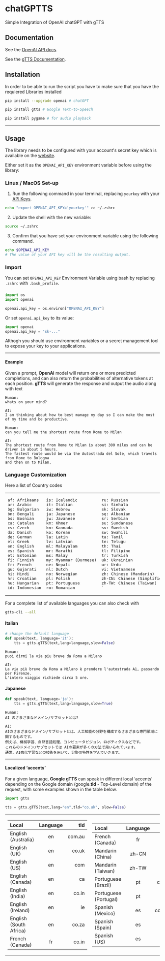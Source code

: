 # chatGPTTS

Simple Integration of OpenAI chatGPT with gTTS

## Documentation

See the [OpenAI API docs](https://beta.openai.com/docs/api-reference?lang=python).

See the [gTTS Documentation](https://gtts.readthedocs.io/en/latest/).

## Installation

In order to be able to run the script you have to make sure that you have the requiered Libraries installed

```sh
pip install --upgrade openai # chatGPT 
```
```sh
pip install gtts # Google Text-to-Speech
```
```sh
pip install pygame # for audio playback
```
- - - -
## Usage
The library needs to be configured with your account's secret key which is available on the [website](https://beta.openai.com/account/api-keys). 

Either set it as the `OPENAI_API_KEY` environment variable before using the library:

### Linux / MacOS Set-up

1. Run the following command in your terminal, replacing `yourkey` with your [API Keys](https://beta.openai.com/account/api-keys).
```bash
echo "export OPENAI_API_KEY='yourkey'" >> ~/.zshrc
```
2. Update the shell with the new variable:
```bash
source ~/.zshrc
```
3. Confirm that you have set your environment variable using the following command. 
```bash
echo $OPENAI_API_KEY
# The value of your API key will be the resulting output.
```

### Import

You can set `OPENAI_API_KEY` Environment Variable using bash
by replacing `.zshrc` with `.bash_profile`.

###

```python
import os
import openai

openai.api_key = os.environ["OPENAI_API_KEY"]
```

Or set `openai.api_key` to its value:

```python
import openai
openai.api_key = "sk-..."
```

Althogh you should use environment variables or a secret management tool to expose your key to your applications.

- - - -

#### Example
Given a prompt, **OpenAi** model will return one or more predicted completions, and can also return the probabilities of alternative tokens at each position. **gTTS** will generate the response and output the audio along with text

 
```
Human:
whats on your mind?

AI: 
I am thinking about how to best manage my day so I can make the most of my time and be productive.
```
```
Human:
can you tell me the shortest route from Rome to Milan

AI: 
The shortest route from Rome to Milan is about 300 miles and can be driven in about 5 hours.
The fastest route would be via the Autostrada del Sole, which travels from Rome to Bologna
and then on to Milan.
```

### Language Customization

Here a list of Country codes

<table>
<tr>
<td>
<pre>
af: Afrikaans
ar: Arabic
bg: Bulgarian
bn: Bengali
bs: Bosnian
ca: Catalan
cs: Czech
da: Danish
de: German
el: Greek
en: English
es: Spanish
et: Estonian
fi: Finnish
fr: French
gu: Gujarati
hi: Hindi
hr: Croatian
hu: Hungarian
id: Indonesian
</pre>
</td>
<td>
<pre>
is: Icelandic
it: Italian
iw: Hebrew
ja: Japanese
jw: Javanese
km: Khmer
kn: Kannada
ko: Korean
la: Latin
lv: Latvian
ml: Malayalam
mr: Marathi
ms: Malay
my: Myanmar (Burmese)
ne: Nepali
nl: Dutch
no: Norwegian
pl: Polish
pt: Portuguese
ro: Romanian
</pre>
</td>
<td>
<pre>
ru: Russian
si: Sinhala
sk: Slovak
sq: Albanian
sr: Serbian
su: Sundanese
sv: Swedish
sw: Swahili
ta: Tamil
te: Telugu
th: Thai
tl: Filipino
tr: Turkish
uk: Ukrainian
ur: Urdu
vi: Vietnamese
zh: Chinese (Mandarin)
zh-CN: Chinese (Simplified)
zh-TW: Chinese (Taiwan)
`
</pre>
</td>
</tr>
</table>

For a complete list of available languages you can also check with
```sh
gtts-cli --all
```

#### Italian
```python
# change the default language 
def speak(text, language='it'):
    tts = gtts.gTTS(text,lang=language,slow=False)
```
```
Human:
puoi dirmi la via piu breve da Roma a Milano

AI: 
La via più breve da Roma a Milano è prendere l'autostrada A1, passando per Firenze.
L'intero viaggio richiede circa 5 ore.
```
#### Japanese
```python
def speak(text, language='ja'):
    tts = gtts.gTTS(text,lang=language,slow=True)
```
```
Human:
AI のさまざまなドメイン/サブセットとは?

AI: 
AIのさまざまなドメイン/サブセットとは、人工知能の分野を構成するさまざまな専門領域に関するものです。
例えば、機械学習、自然言語処理、コンピュータビジョン、ロボティクスなどです。
これらのドメイン/サブセットでは AIの要素が多くの方法で用いられています。
通常、AI強化学習などの技術を用いて、分野の特性を学んでいきます。
```

- - - -

#### Localized ‘accents’

For a given language, **Google gTTS** can speak in different local ‘accents’ depending on the Google domain (google.**tld** - Top-Level domain) of the request, with some examples shown in the table below.

```python
import gtts

tts = gtts.gTTS(text,lang="en",tld="co.uk", slow=False)
```

<table><tr><td>

| **Local**                 | **Language** | **tld**              |
| :------------------------ | :----------: | -------------------: |
| English (Australia)       | en           | com.au               |
| English (UK)              | en           | co.uk                |
| English (US)              | en           | com                  |
| English (Canada)          | en           | ca                   |
| English (India)           | en           | co.in                |
| English (Ireland)         | en           | ie                   |
| English (South Africa)    | en           | co.za                |
| French (Canada)           | fr           | co.in                |

</td><td>

| **Local**                 | **Language** | **tld**              |
| :------------------------ | :----------: | -------------------: |
| French (Canada)           | fr           | fr                   |
| Mandarin (China)          | zh-CN        | any                  |
| Mandarin (Taiwan)         | zh-TW        | any                  |
| Portuguese (Brazil)       | pt           | com.br               |
| Portuguese (Portugal)     | pt           | pt                   |
| Spanish (Mexico)          | es           | com.mx               |
| Spanish (Spain)           | es           | es                   |
| Spanish (US)              | es           | com                  |

</td></tr> </table>